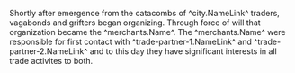 Shortly after emergence from the catacombs of ^city.NameLink^ traders, vagabonds and grifters began organizing. Through force of will that organization became the ^merchants.Name^. The ^merchants.Name^ were responsible for first contact with ^trade-partner-1.NameLink^ and ^trade-partner-2.NameLink^ and to this day they have significant interests in all trade activites to both.
